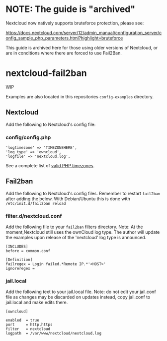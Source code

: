 # NOTE: The guide is "archived"

Nextcloud now natively supports bruteforce protection, please see:

https://docs.nextcloud.com/server/12/admin_manual/configuration_server/config_sample_php_parameters.html?highlight=bruteforce

This guide is archived here for those using older versions of Nextcloud, or are in conditions where there are forced to use Fail2Ban.


# nextcloud-fail2ban

WIP

Examples are also located in this repositories `config-examples` directory.



## Nextcloud

Add the following to Nextcloud's config file:

### config/config.php
```
'logtimezone' => 'TIMEZONEHERE',
'log_type' => 'owncloud',
'logfile' => 'nextcloud.log',
```

See a complete list of [valid PHP timezones](http://php.net/manual/en/timezones.php).

## Fail2ban

Add the following to Nextcloud's config files. Remember to restart `fail2ban`
after adding the below. With Debian/Ubuntu this is done with
`/etc/init.d/fail2ban reload`

### filter.d/nextcloud.conf

Add the following file to your `fail2ban` filters directory. Note: At the
moment,Nextcloud still uses the ownCloud log type. The author will update the
examples upon release of the 'nextcloud' log type is announced.

```
[INCLUDES]
before = common.conf

[Definition]
failregex = Login failed.*Remote IP.*'<HOST>'
ignoreregex =
```

### jail.local

Add the following text to your jail.local file. Note: do not edit your jail.conf
file as changes may be discarded on updates instead, copy jail.conf to
jail.local and make edits there.

```
[owncloud]

enabled  = true
port     = http,https
filter   = nextcloud
logpath  = /var/www/nextcloud/nextcloud.log
```

